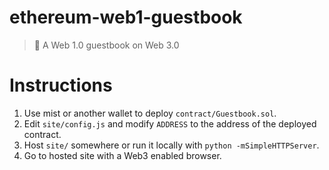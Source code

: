 # ethereum-web1-guestbook

> :notebook: A Web 1.0 guestbook on Web 3.0

# Instructions

1. Use mist or another wallet to deploy `contract/Guestbook.sol`.
2. Edit `site/config.js` and modify `ADDRESS` to the address of the deployed contract.
3. Host `site/` somewhere or run it locally with `python -mSimpleHTTPServer`.
4. Go to hosted site with a Web3 enabled browser.
